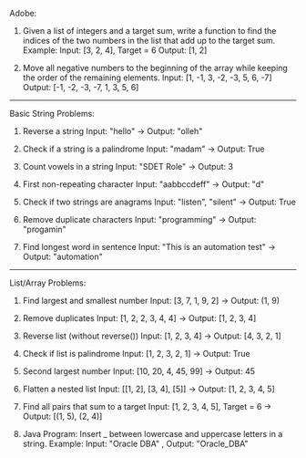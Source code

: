 Adobe:

1. Given a list of integers and a target sum, write a function to find the indices of the two numbers in the list that add up to the target sum.
Example:
Input: [3, 2, 4], Target = 6
Output: [1, 2]

2. Move all negative numbers to the beginning of the array while keeping the order of the remaining elements.
Input: [1, -1, 3, -2, -3, 5, 6, -7]
Output: [-1, -2, -3, -7, 1, 3, 5, 6]

---

Basic String Problems:

1. Reverse a string
Input: "hello" → Output: "olleh"

2. Check if a string is a palindrome
Input: "madam" → Output: True

3. Count vowels in a string
Input: "SDET Role" → Output: 3

4. First non-repeating character
Input: "aabbccdeff" → Output: "d"

5. Check if two strings are anagrams
Input: "listen", "silent" → Output: True

6. Remove duplicate characters
Input: "programming" → Output: "progamin"

7. Find longest word in sentence
Input: "This is an automation test" → Output: "automation"

---

List/Array Problems:

1. Find largest and smallest number
Input: [3, 7, 1, 9, 2] → Output: (1, 9)

2. Remove duplicates
Input: [1, 2, 2, 3, 4, 4] → Output: [1, 2, 3, 4]

3. Reverse list (without reverse())
Input: [1, 2, 3, 4] → Output: [4, 3, 2, 1]

4. Check if list is palindrome
Input: [1, 2, 3, 2, 1] → Output: True

5. Second largest number
Input: [10, 20, 4, 45, 99] → Output: 45

6. Flatten a nested list
Input: [[1, 2], [3, 4], [5]] → Output: [1, 2, 3, 4, 5]

7. Find all pairs that sum to a target
Input: [1, 2, 3, 4, 5], Target = 6 → Output: [(1, 5), (2, 4)]

8. Java Program: Insert _ between lowercase and uppercase letters in a string.
 Example: Input: "Oracle DBA" , Output: "Oracle_DBA"
